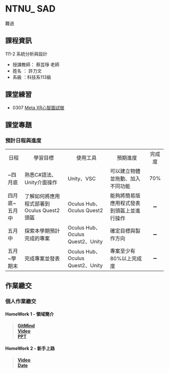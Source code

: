 # NTNU_ SAD 
難過

## 課程資訊
111-2 系統分析與設計
- 授課教師： 蔡芸琤 老師 
- 姓名 ： 許力文 
- 系級 ：科技系113級 

## 課堂練習
- 0307 [Meta XR心智圖試做](https://gitmind.com/app/docs/m90n01dj)

## 課堂專題
### 預計日程與進度
<table>
    <tr>
        <td align="center">日程</td>
        <td align="center">學習目標</td>
        <td align="center">使用工具</td>
        <td align="center">預期進度</td>
        <td align="center">完成度</td>
    </tr>
    <tr>
        <td>~四月底</s></td>
        <td>熟悉C#語法、Unity介面操作</s></td>
        <td>Unity、VSC<s></td>
        <td>可以建立物體並拖動、加入不同功能<s></td>
        <td align="center">70%</td>
    </tr>
    <tr>
        <td>四月底~五月中</s></td>
        <td>了解如何將應用程式部署到Oculus Quest2頭盔</s></td>
        <td>Oculus Hub、Oculus Quest2<s></td>
        <td>能夠將簡易版應用程式發表到頭盔上並進行操作<s></td>
        <td align="center">➖</td>
    </tr>
    <tr>
        <td>五月中</s></td>
        <td>探索本學期預計完成的專案</s></td>
        <td>Oculus Hub、Oculus Quest2、Unity<s></td>
        <td>確定目標與製作方向<s></td>
        <td align="center">➖</td>
    </tr>
    <tr>
        <td>五月~學期末</s></td>
        <td>完成專案並發表</s></td>
        <td>Oculus Hub、Oculus Quest2、Unity<s></td>
        <td>專案至少有80%以上完成度<s></td>
        <td align="center">➖</td>
    </tr>
</table>



## 作業繳交
### 個人作業繳交

#### HomeWork 1 - 領域簡介
>**[GitMind](https://gitmind.com/app/docs/m90n01dj)\
[Video](https://youtu.be/ZeJeLFuMDp8)\
[PPT](https://github.com/HSULW/SAD/blob/main/HW1/Meta%20XR_%20gitmind.pptx)**<br/>

#### HomeWork 2 - 新手上路
>**[Video](https://youtu.be/uUhaF3RCM-k)\
[Date](https://github.com/HSULW/SAD/blob/main/HW2/%E6%97%A5%E7%A8%8B.pdf)**<br/>

